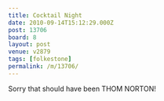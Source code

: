 ```yaml
---
title: Cocktail Night
date: 2010-09-14T15:12:29.000Z
post: 13706
board: 8
layout: post
venue: v2879
tags: [folkestone]
permalink: /m/13706/
---
```

Sorry that should have been THOM NORTON!
